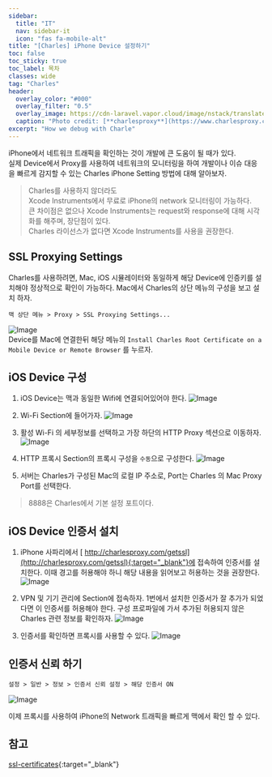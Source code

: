 ```yaml
---
sidebar:
  title: "IT"
  nav: sidebar-it
  icon: "fas fa-mobile-alt"
title: "[Charles] iPhone Device 설정하기"
toc: false
toc_sticky: true
toc_label: 목차
classes: wide
tag: "Charles"
header:
  overlay_color: "#000"
  overlay_filter: "0.5"
  overlay_image: https://cdn-laravel.vapor.cloud/image/nstack/translate_values/charles_IPjFgz7Fvv.png
  caption: "Photo credit: [**charlesproxy**](https://www.charlesproxy.com/)"
excerpt: "How we debug with Charle"
---
```

iPhone에서 네트워크 트래픽을 확인하는 것이 개발에 큰 도움이 될 때가 있다.  
실제 Device에서 Proxy를 사용하여 네트워크의 모니터링을 하여 개발이나 이슈 대응을 빠르게 감지할 수 있는 Charles iPhone Setting 방법에 대해 알아보자.
> Charles를 사용하지 않더라도<br/>
Xcode Instruments에서 무료로 iPhone의 network 모니터링이 가능하다.<br/>
큰 차이점은 없으나 Xcode Instruments는 request와 response에 대해 시각화를 해주며, 장단점이 있다.<br/>
Charles 라이선스가 없다면 Xcode Instruments를 사용을 권장한다.

## SSL Proxying Settings
Charles를 사용하려면, Mac, iOS 시뮬레이터와 동일하게 해당 Device에 인증키를 설치해야 정상적으로 확인이 가능하다. 
Mac에서 Charles의 상단 메뉴의 구성을 보고 설치 하자.
```
맥 상단 메뉴 > Proxy > SSL Proxying Settings...
```
![Image](https://drive.google.com/uc?export=view&id=1eWiuppv7fM_0gry6Lal6zv5-aXVgS3f0)  
Device를 Mac에 연결한뒤 해당 메뉴의 `Install Charles Root Certificate on a Mobile Device or Remote Browser` 를 누르자.  

## iOS Device 구성
1. iOS Device는 맥과 동일한 Wifi에 연결되어있어야 한다. 
![Image](https://drive.google.com/uc?export=view&id=1XMp5Nz-JLInebwL5PKSJrhwrLMiMD8dR)  
2. Wi-Fi Section에 들어가자.
![Image](https://drive.google.com/uc?export=view&id=1921ZYlcEKK6ZYhMtahrbFrVB_k6LbSi4)
3. 활성 Wi-Fi 의 세부정보를 선택하고 가장 하단의 HTTP Proxy 섹션으로 이동하자.
![Image](https://drive.google.com/uc?export=view&id=1NjRwdUwaSY3xepm8Duy4npYMpjTLI-Wp)

4. HTTP 프록시 Section의 프록시 구성을 `수동`으로 구성한다.
![Image](https://drive.google.com/uc?export=view&id=1oXBPePfdt_5-FgT7LSfwicucc-GKb5Zl)
5. 서버는 Charles가 구성된 Mac의 로컬 IP 주소로, Port는 Charles 의 Mac Proxy Port를 선택한다.
> 8888은 Charles에서 기본 설정 포트이다.

## iOS Device 인증서 설치
1. iPhone 사파리에서 [<i class="fas fa-link"></i> http://charlesproxy.com/getssl](http://charlesproxy.com/getssl){:target="_blank"}에 접속하여 인증서를 설치한다. 이때 경고를 허용해야 하니 해당 내용을 읽어보고 허용하는 것을 권장한다.
![Image](https://drive.google.com/uc?export=view&id=18OjwQcO5kFdjogUuKpLVn2PoWECTkBpr)

2. VPN 및 기기 관리에 Section에 접속하자. 1번에서 설치한 인증서가 잘 추가가 되었다면 이 인증서를 허용해야 한다. 구성 프로파일에 가서 추가된 허용되지 않은 Charles 관련 정보를 확인하자.
![Image](https://drive.google.com/uc?export=view&id=17uK4GLzAdyRPN3uZdZXL-GrzxzmyaigQ)

3. 인증서를 확인하면 프록시를 사용할 수 있다.
![Image](https://drive.google.com/uc?export=view&id=17ZmbKCSCTx1C66EFb--okTqygEPXxOBx)

## 인증서 신뢰 하기
```
설정 > 일반 > 정보 > 인증서 신뢰 설정 > 해당 인증서 ON
```
![Image](https://drive.google.com/uc?export=view&id=1hCA90BEdSrSlBWLF0SzUVQWT5sD4ewW-)

이제 프록시를 사용하여 iPhone의 Network 트래픽을 빠르게 맥에서 확인 할 수 있다.

## 참고
[<i class="fas fa-link"></i>  ssl-certificates](https://www.charlesproxy.com/documentation/using-charles/ssl-certificates/){:target="_blank"}
